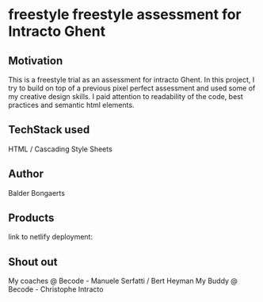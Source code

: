 # freestyle freestyle assessment for Intracto Ghent
## Motivation
This is a freestyle trial as an assessment for intracto Ghent. In this project, I try to build on top of a previous 
pixel perfect assessment and used some of my creative design skills. I paid attention to readability of the code, 
best practices and semantic html elements.
## TechStack used
HTML / Cascading Style Sheets

## Author
Balder Bongaerts
## Products
link to netlify deployment:

## Shout out
My coaches @ Becode - Manuele Serfatti / Bert Heyman
My Buddy @ Becode - Christophe 
Intracto